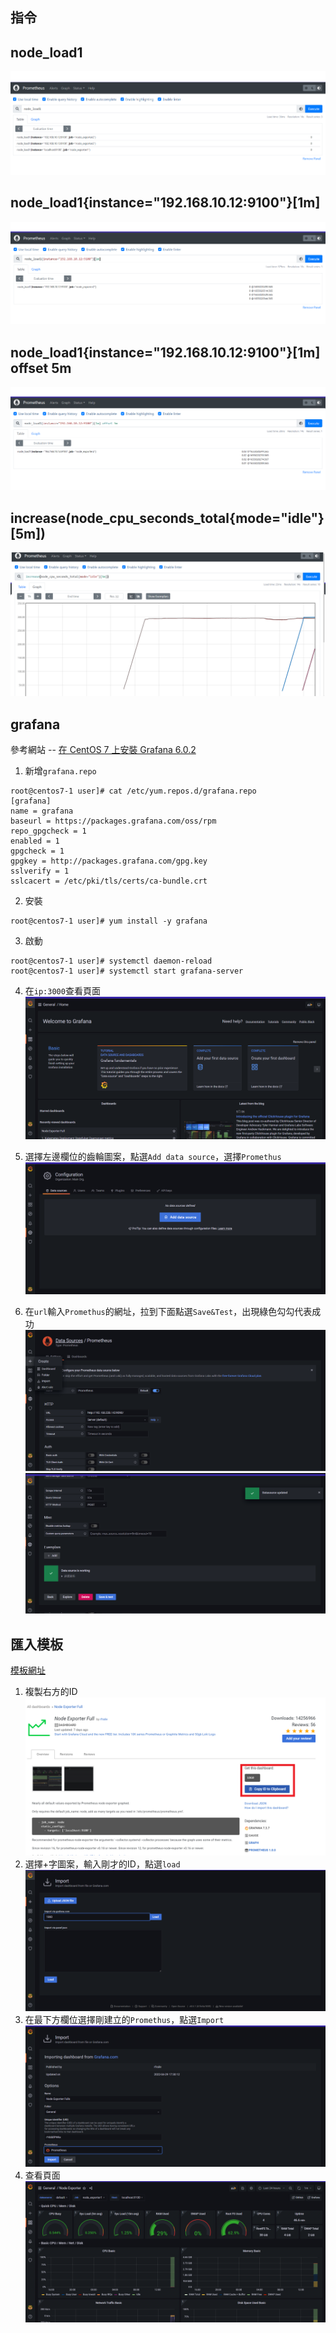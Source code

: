 ## 指令

## node_load1
![](pic/node_load1.png)
## node_load1{instance="192.168.10.12:9100"}[1m]
![](pic/node_load2.png)
## node_load1{instance="192.168.10.12:9100"}[1m] offset 5m
![](pic/node_load3.png)

## increase(node_cpu_seconds_total{mode="idle"}[5m])
![](pic/node_idle.png)

## grafana
參考網站 -- [在 CentOS 7 上安裝 Grafana 6.0.2](http://max043.blogspot.com/2019/03/centos-7-grafana-602.html)

1. 新增`grafana.repo `
```
root@centos7-1 user]# cat /etc/yum.repos.d/grafana.repo 
[grafana]
name = grafana
baseurl = https://packages.grafana.com/oss/rpm
repo_gpgcheck = 1
enabled = 1
gpgcheck = 1
gpgkey = http://packages.grafana.com/gpg.key
sslverify = 1
sslcacert = /etc/pki/tls/certs/ca-bundle.crt

```

2. 安裝
```
root@centos7-1 user]# yum install -y grafana
```

3. 啟動
```
root@centos7-1 user]# systemctl daemon-reload
root@centos7-1 user]# systemctl start grafana-server
```
4. 在`ip:3000`查看頁面
![](pic/grafana.png)

5. 選擇左邊欄位的齒輪圖案，點選`Add data source`，選擇`Promethus`
![](pic/grafana_1.png)
6. 在`url`輸入`Promethus`的網址，拉到下面點選`Save&Test`，出現綠色勾勾代表成功
![](pic/grafana_2.png)
![](pic/grafana_3.png)
## 匯入模板
[模板網址](https://grafana.com/grafana/dashboards/?dataSource=prometheus)
1. 複製右方的ID
![](pic/grafana_4.png)
2. 選擇+字圖案，輸入剛才的ID，點選`load`
![](pic/grafana_5.png)
3. 在最下方欄位選擇剛建立的`Promethus`，點選`Import`
![](pic/grafana_6.png)
4. 查看頁面
![](pic/grafana_7.png)